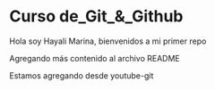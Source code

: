 # Curso de_Git_&_Github 

Hola soy Hayali Marina, bienvenidos a mi primer repo


Agregando más contenido al archivo README

Estamos agregando desde youtube-git